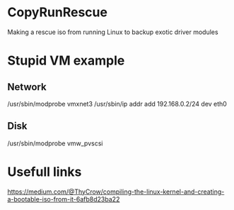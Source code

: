 # CopyRunRescue
Making a rescue iso from running Linux to backup exotic driver modules


# Stupid VM example
## Network
/usr/sbin/modprobe vmxnet3
/usr/sbin/ip addr add 192.168.0.2/24 dev eth0
## Disk
/usr/sbin/modprobe vmw_pvscsi


# Usefull links
https://medium.com/@ThyCrow/compiling-the-linux-kernel-and-creating-a-bootable-iso-from-it-6afb8d23ba22
